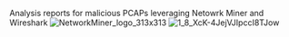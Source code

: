 Analysis reports for malicious PCAPs leveraging Netowrk Miner and Wireshark
![NetworkMiner_logo_313x313](https://github.com/user-attachments/assets/e103c02e-493e-4db4-afd7-6541c68d4d00)
![1_8_XcK-4JejVJIpccI8TJow](https://github.com/user-attachments/assets/0a249983-42e5-4dab-8a41-fb1eba5236d1)
